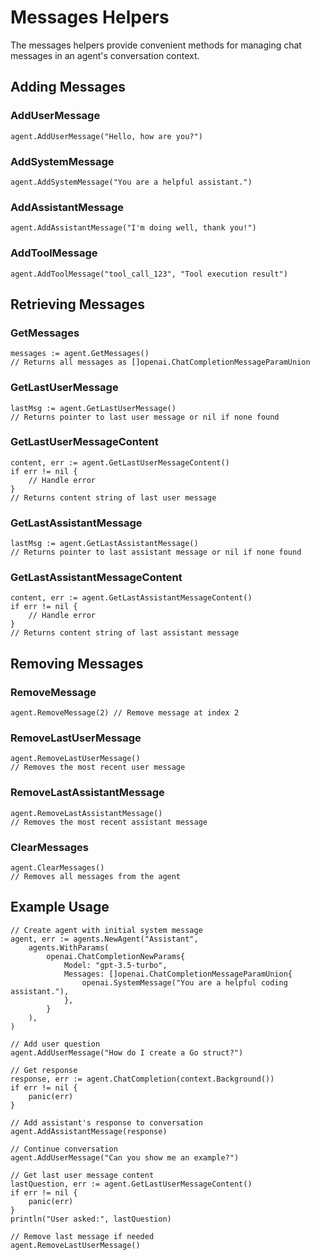 # Messages Helpers

The messages helpers provide convenient methods for managing chat messages in an agent's conversation context.

## Adding Messages

### AddUserMessage
```golang
agent.AddUserMessage("Hello, how are you?")
```

### AddSystemMessage
```golang
agent.AddSystemMessage("You are a helpful assistant.")
```

### AddAssistantMessage
```golang
agent.AddAssistantMessage("I'm doing well, thank you!")
```

### AddToolMessage
```golang
agent.AddToolMessage("tool_call_123", "Tool execution result")
```

## Retrieving Messages

### GetMessages
```golang
messages := agent.GetMessages()
// Returns all messages as []openai.ChatCompletionMessageParamUnion
```

### GetLastUserMessage
```golang
lastMsg := agent.GetLastUserMessage()
// Returns pointer to last user message or nil if none found
```

### GetLastUserMessageContent
```golang
content, err := agent.GetLastUserMessageContent()
if err != nil {
    // Handle error
}
// Returns content string of last user message
```

### GetLastAssistantMessage
```golang
lastMsg := agent.GetLastAssistantMessage()
// Returns pointer to last assistant message or nil if none found
```

### GetLastAssistantMessageContent
```golang
content, err := agent.GetLastAssistantMessageContent()
if err != nil {
    // Handle error
}
// Returns content string of last assistant message
```

## Removing Messages

### RemoveMessage
```golang
agent.RemoveMessage(2) // Remove message at index 2
```

### RemoveLastUserMessage
```golang
agent.RemoveLastUserMessage()
// Removes the most recent user message
```

### RemoveLastAssistantMessage
```golang
agent.RemoveLastAssistantMessage()
// Removes the most recent assistant message
```

### ClearMessages
```golang
agent.ClearMessages()
// Removes all messages from the agent
```

## Example Usage

```golang
// Create agent with initial system message
agent, err := agents.NewAgent("Assistant",
    agents.WithParams(
        openai.ChatCompletionNewParams{
            Model: "gpt-3.5-turbo",
            Messages: []openai.ChatCompletionMessageParamUnion{
                openai.SystemMessage("You are a helpful coding assistant."),
            },
        }
    ),
)

// Add user question
agent.AddUserMessage("How do I create a Go struct?")

// Get response
response, err := agent.ChatCompletion(context.Background())
if err != nil {
    panic(err)
}

// Add assistant's response to conversation
agent.AddAssistantMessage(response)

// Continue conversation
agent.AddUserMessage("Can you show me an example?")

// Get last user message content
lastQuestion, err := agent.GetLastUserMessageContent()
if err != nil {
    panic(err)
}
println("User asked:", lastQuestion)

// Remove last message if needed
agent.RemoveLastUserMessage()
```